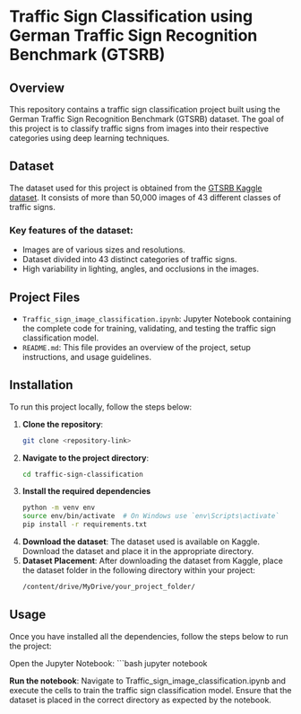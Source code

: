# **Traffic Sign Classification using German Traffic Sign Recognition Benchmark (GTSRB)**

## **Overview**

This repository contains a traffic sign classification project built using the German Traffic Sign Recognition Benchmark (GTSRB) dataset. The goal of this project is to classify traffic signs from images into their respective categories using deep learning techniques.

## **Dataset**

The dataset used for this project is obtained from the [GTSRB Kaggle dataset](https://www.kaggle.com/datasets/meowmeowmeowmeowmeow/gtsrb-german-traffic-sign). It consists of more than 50,000 images of 43 different classes of traffic signs.

### **Key features of the dataset:**
- Images are of various sizes and resolutions.
- Dataset divided into 43 distinct categories of traffic signs.
- High variability in lighting, angles, and occlusions in the images.

## **Project Files**

- `Traffic_sign_image_classification.ipynb`: Jupyter Notebook containing the complete code for training, validating, and testing the traffic sign classification model.
- `README.md`: This file provides an overview of the project, setup instructions, and usage guidelines.

## **Installation**

To run this project locally, follow the steps below:

1. **Clone the repository**:
   ```bash
   git clone <repository-link>

2. **Navigate to the project directory**:
    ```bash
   cd traffic-sign-classification

3. **Install the required dependencies**
   ```bash
   python -m venv env
   source env/bin/activate  # On Windows use `env\Scripts\activate`
   pip install -r requirements.txt

4. **Download the dataset**:
   The dataset used is available on Kaggle. Download the dataset and place it in the appropriate directory.
5. **Dataset Placement**:
After downloading the dataset from Kaggle, place the dataset folder in the following directory within your project:
   ```bash
   /content/drive/MyDrive/your_project_folder/
##  **Usage**
Once you have installed all the dependencies, follow the steps below to run the project:

Open the Jupyter Notebook:
    ```bash
    jupyter notebook

**Run the notebook**:
Navigate to Traffic_sign_image_classification.ipynb and execute the cells to train the traffic sign classification model. Ensure that the dataset is placed in the correct directory as expected by the notebook.



